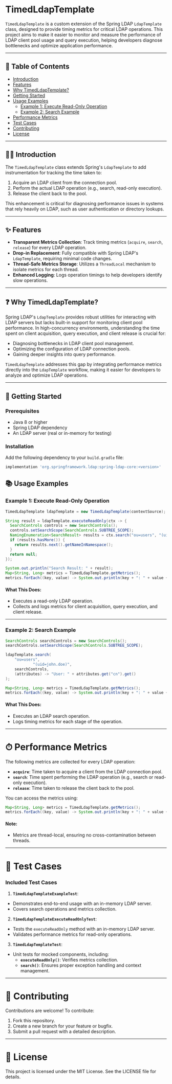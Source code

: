 # TimedLdapTemplate

`TimedLdapTemplate` is a custom extension of the Spring LDAP `LdapTemplate` class, designed to provide timing metrics for critical LDAP operations. This project aims to make it easier to monitor and measure the performance of LDAP client pool usage and query execution, helping developers diagnose bottlenecks and optimize application performance.

---

## 📖 Table of Contents
- [Introduction](#introduction)
- [Features](#features)
- [Why TimedLdapTemplate?](#why-timedldaptemplate)
- [Getting Started](#getting-started)
- [Usage Examples](#usage-examples)
    - [Example 1: Execute Read-Only Operation](#example-1-execute-read-only-operation)
    - [Example 2: Search Example](#example-2-search-example)
- [Performance Metrics](#performance-metrics)
- [Test Cases](#test-cases)
- [Contributing](#contributing)
- [License](#license)

---

## 🧑‍💻 Introduction

The `TimedLdapTemplate` class extends Spring's `LdapTemplate` to add instrumentation for tracking the time taken to:
1. Acquire an LDAP client from the connection pool.
2. Perform the actual LDAP operation (e.g., search, read-only execution).
3. Release the client back to the pool.

This enhancement is critical for diagnosing performance issues in systems that rely heavily on LDAP, such as user authentication or directory lookups.

---

## ✨ Features

- **Transparent Metrics Collection**: Track timing metrics (`acquire`, `search`, `release`) for every LDAP operation.
- **Drop-in Replacement**: Fully compatible with Spring LDAP's `LdapTemplate`, requiring minimal code changes.
- **Thread-Safe Metrics Storage**: Utilizes a `ThreadLocal` mechanism to isolate metrics for each thread.
- **Enhanced Logging**: Logs operation timings to help developers identify slow operations.

---

## ❓ Why TimedLdapTemplate?

Spring LDAP's `LdapTemplate` provides robust utilities for interacting with LDAP servers but lacks built-in support for monitoring client pool performance. In high-concurrency environments, understanding the time spent on client acquisition, query execution, and client release is crucial for:

- Diagnosing bottlenecks in LDAP client pool management.
- Optimizing the configuration of LDAP connection pools.
- Gaining deeper insights into query performance.

`TimedLdapTemplate` addresses this gap by integrating performance metrics directly into the `LdapTemplate` workflow, making it easier for developers to analyze and optimize LDAP operations.

---

## 🚀 Getting Started

### Prerequisites

- Java 8 or higher
- Spring LDAP dependency
- An LDAP server (real or in-memory for testing)

### Installation

Add the following dependency to your `build.gradle` file:

```groovy
implementation 'org.springframework.ldap:spring-ldap-core:<version>'
```


## 📚 Usage Examples

### Example 1: Execute Read-Only Operation

```java
TimedLdapTemplate ldapTemplate = new TimedLdapTemplate(contextSource);

String result = ldapTemplate.executeReadOnly(ctx -> {
  SearchControls controls = new SearchControls();
  controls.setSearchScope(SearchControls.SUBTREE_SCOPE);
  NamingEnumeration<SearchResult> results = ctx.search("ou=users", "(uid=john.doe)", controls);
  if (results.hasMore()) {
    return results.next().getNameInNamespace();
  }
  return null;
});

System.out.println("Search Result: " + result);
Map<String, Long> metrics = TimedLdapTemplate.getMetrics();
metrics.forEach((key, value) -> System.out.println(key + ": " + value + " ms"));
```


#### What This Does:
- Executes a read-only LDAP operation.
- Collects and logs metrics for client acquisition, query execution, and client release.

---

### Example 2: Search Example

```java
SearchControls searchControls = new SearchControls();
searchControls.setSearchScope(SearchControls.SUBTREE_SCOPE);

ldapTemplate.search(
    "ou=users",
            "(uid=john.doe)",
    searchControls, 
    (attributes) -> "User: " + attributes.get("cn").get()
);

Map<String, Long> metrics = TimedLdapTemplate.getMetrics();
metrics.forEach((key, value) -> System.out.println(key + ": " + value + " ms"));
```


#### What This Does:
- Executes an LDAP search operation.
- Logs timing metrics for each stage of the operation.

---

# ⏱ Performance Metrics

The following metrics are collected for every LDAP operation:

- **`acquire`**: Time taken to acquire a client from the LDAP connection pool.
- **`search`**: Time spent performing the LDAP operation (e.g., search or read-only execution).
- **`release`**: Time taken to release the client back to the pool.

You can access the metrics using:

```java
Map<String, Long> metrics = TimedLdapTemplate.getMetrics();
metrics.forEach((key, value) -> System.out.println(key + ": " + value + " ms"));
```

#### Note:
- Metrics are thread-local, ensuring no cross-contamination between threads.

---

# 🧪 Test Cases

### Included Test Cases

1. **`TimedLdapTemplateExampleTest`**:
  - Demonstrates end-to-end usage with an in-memory LDAP server.
  - Covers search operations and metrics collection.

2. **`TimedLdapTemplateExecuteReadOnlyTest`**:
  - Tests the `executeReadOnly` method with an in-memory LDAP server.
  - Validates performance metrics for read-only operations.

3. **`TimedLdapTemplateTest`**:
  - Unit tests for mocked components, including:
    - **`executeReadOnly()`**: Verifies metrics collection.
    - **`search()`**: Ensures proper exception handling and context management.

---

# 🤝 Contributing

Contributions are welcome! To contribute:

1. Fork this repository.
2. Create a new branch for your feature or bugfix.
3. Submit a pull request with a detailed description.

---

# 📄 License

This project is licensed under the MIT License. See the LICENSE file for details.

